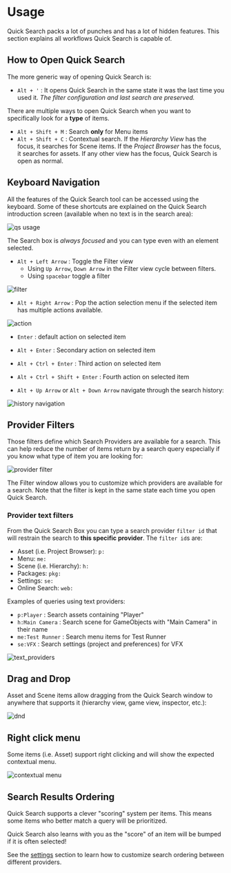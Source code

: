 # Usage

Quick Search packs a lot of punches and has a lot of hidden features. This section explains all workflows Quick Search is capable of.

## How to Open Quick Search

The more generic way of opening Quick Search is:

- `Alt + '` : It opens Quick Search in the same state it was the last time you used it. *The filter configuration and last search are preserved.*

There are multiple ways to open Quick Search when you want to specifically look for a **type** of items.

- `Alt + Shift + M` : Search **only** for Menu items
- `Alt + Shift + C` : Contextual search. If the *Hierarchy View* has the focus, it searches for Scene items. If the *Project Browser* has the focus, it searches for assets. If any other view has the focus, Quick Search is open as normal.

## Keyboard Navigation

All the features of the Quick Search tool can be accessed using the keyboard. Some of these shortcuts are explained on the Quick Search introduction screen (available when no text is in the search area):

![qs usage](Images/quicksearch_usage_page.png)

The Search box is *always focused* and you can type even with an element selected.
- `Alt + Left Arrow` : Toggle the Filter view
    - Using `Up Arrow`, `Down Arrow` in the Filter view cycle between filters.
    - Using `spacebar` toggle a filter

![filter](Images/filter_keyboard.gif)

- `Alt + Right Arrow` : Pop the action selection menu if the selected item has multiple actions available.

![action](Images/action_keyboard.gif)

- `Enter` :  default action on selected item
- `Alt + Enter` : Secondary action on selected item
- `Alt + Ctrl + Enter` : Third action on selected item
- `Alt + Ctrl + Shift + Enter` : Fourth action on selected item

- `Alt + Up Arrow` or `Alt + Down Arrow` navigate through the search history:

![history navigation](Images/history_cycle.gif)

## Provider Filters

Those filters define which Search Providers are available for a search. This can help reduce the number of items return by a search query especially if you know what type of item you are looking for:

![provider filter](Images/provider_filter.png)

The Filter window allows you to customize which providers are available for a search. Note that the filter is kept in the same state each time you open Quick Search.

### Provider text filters
From the Quick Search Box you can type a search provider `filter id` that will restrain the search to **this specific provider**. The `filter id`s are:

- Asset (i.e. Project Browser): `p:`
- Menu: `me:`
- Scene (i.e. Hierarchy): `h:`
- Packages: `pkg:`
- Settings: `se:`
- Online Search: `web:`

Examples of queries using text providers:

- `p:Player` : Search assets containing "Player"
- `h:Main Camera` : Search scene for GameObjects with "Main Camera" in their name
- `me:Test Runner` : Search menu items for Test Runner
- `se:VFX` : Search settings (project and preferences) for VFX

![text_providers](Images/text_providers.gif)

## Drag and Drop

Asset and Scene items allow dragging from the Quick Search window to anywhere that supports it (hierarchy view, game view, inspector, etc.):

![dnd](Images/drag_and_drop.gif)

## Right click menu

Some items (i.e. Asset) support right clicking and will show the expected contextual menu.

![contextual menu](Images/item_contextual_menu.png)

## Search Results Ordering

Quick Search supports a clever "scoring" system per items. This means some items who better match a query will be prioritized.

Quick Search also learns with you as the "score" of an item will be bumped if it is often selected!

See the [settings](settings.md) section to learn how to customize search ordering between different providers.
